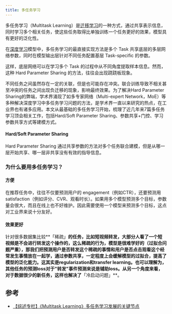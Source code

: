 ```yaml
---
title: 多任务学习
---
```


多任务学习（Multitask Learning）是[迁移学习](https://aitechtogether.com/tag/迁移学习)的一种方式，通过共享表示信息，同时学习多个相关任务，使这些任务取得比单独训练一个任务更好的效果，模型具有更好的泛化性。

在[深度学习](https://aitechtogether.com/tag/深度学习)模型中，多任务学习的最直接实现方法是多个 Task 共享底层的多层网络参数，同时在模型输出层针对不同任务配置基层 Task-specific 的参数。

这样，底层网络可以在学习多个 Task 的过程中从不同角度提取样本信息。然而，这种 Hard Parameter Sharing 的方法，往往会出现跷跷板现象。

不同任务之间虽然存在一定的关联，但是也可能存在冲突。联合训练导致不相关甚至冲突的任务之间出现负迁移的现象，影响最终效果。为了解决Hard Parameter Sharing的弊端，学术界涌现了如多专家网络（Multi-expert  Network，MoE）等多种解决深度学习中多任务学习问题的方法，是学术界一直以来研究的热点，在工业界也有诸多应用。本文从最基础的多任务学习开始，梳理了近几年来7篇多任务学习顶会相关工作，包括Hard/Soft Parameter Sharing、参数共享+门控、学习参数共享方式等建模方式。

#### Hard/Soft Parameter Sharing

Hard Parameter Sharing 通过共享参数的方法对多个任务联合建模，但是从哪一层开始共享、哪一层非共享没有有效的指导信息。

### 为什么要用多任务学习？

#### 方便

在推荐任务中，往往不仅要预测用户的 engagement（例如CTR），还要预测用 satisfaction（例如评分、CVR、观看时长）。如果用多个模型预测多个目标，参数量会很大，而且在线上也不好维护。因此需要使用一个模型来预测多个目标，这点对工业界来说十分友好。

#### 效果更好

针对很多数据集比较**「稀疏」**的任务，比如短视频转发，大部分人看了一个短视频是不会进行转发这个操作的，这么稀疏的行为，模型是很难学好的（过拟合问题严重），那我们把预测用户是否转发这个稀疏的事情和用户是否点击观看这个经常发生事情放在一起学，通过参数共享，一定程度上会缓解模型的过拟合，提高了模型的泛化能力。这其实是regularization和transfer  learning。也可以理解为，其他任务的预测loss对于"转发"事件预测来说是辅助loss。从另一个角度来看，对于数据很少的新任务，这样也解决了**「冷启动问题」**。

## 参考

- [【综述专栏】《Multitask Learning》多任务学习发展的关键节点](https://toutiao.io/posts/9hqwlro/preview)